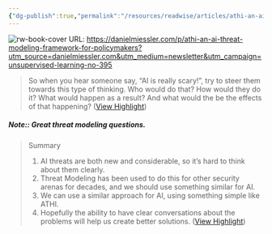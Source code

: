 ```yaml
---
{"dg-publish":true,"permalink":"/resources/readwise/articles/athi-an-ai-threat-modeling-framework-for-policymakers/","tags":["articles","til","ai","threatModeling"]}
---
```


![rw-book-cover](https://beehiiv-images-production.s3.amazonaws.com/uploads/asset/file/1bfd3f7d-a074-49bb-98e3-8381edff061d/ATHI_example_miessler.png)
URL: https://danielmiessler.com/p/athi-an-ai-threat-modeling-framework-for-policymakers?utm_source=danielmiessler.com&utm_medium=newsletter&utm_campaign=unsupervised-learning-no-395

> So when you hear someone say, “AI is really scary!”, try to steer them towards this type of thinking. Who would do that? How would they do it? What would happen as a result? And what would the be the effects of that happening? ([View Highlight](https://read.readwise.io/read/01hcasmk0q4camdrrv5w9bvecv))

##### Note:: Great threat modeling questions.

> Summary
> 1. AI threats are both new and considerable, so it’s hard to think about them clearly.
> 2. Threat Modeling has been used to do this for other security arenas for decades, and we should use something similar for AI.
> 3. We can use a similar approach for AI, using something simple like ATHI.
> 4. Hopefully the ability to have clear conversations about the problems will help us create better solutions. ([View Highlight](https://read.readwise.io/read/01hcasnphat31kj8dxt00w6wzg))

